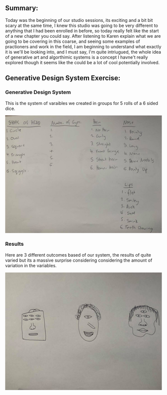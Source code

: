 
## Summary:
Today was the beginning of our studio sessions, its exciting and a bit bit scary at the same time, I knew this studio was going to be very different to anything that I had been enrolled in before, so today really felt like the start of a new chapter you could say. After listening to Karen explain what we are going to be covering in this coarse, and seeing some examples of practioners and work in the field, I am beginning to understand what exactly it is we'll be looking into, and I must say, I'm quite intriugued, the whole idea of generative art and algorthimic systems is a concept I havne't really explored though it seems like the could be a lot of cool potentially involved. 

## Generative Design System Exercise:

### Generative Design System

This is the system of varaibles we created in groups for 5 rolls of a 6 sided dice.

![](exercise1.jpg)

### Results 
Here are 3 different outcomes based of our system, the results of quite varied but its a massive surprise considering considering the amount of variation in the variables.

![](exercise2.jpg)
